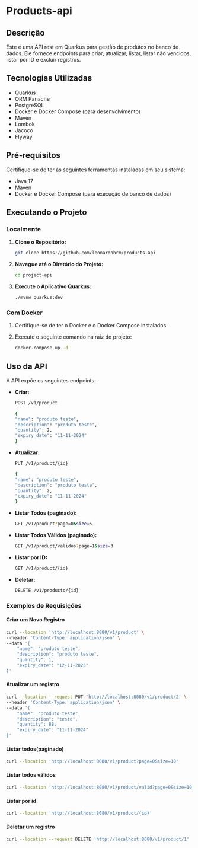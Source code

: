 # Products-api

## Descrição

Este é uma API rest em Quarkus para gestão de produtos no banco de dados. Ele fornece endpoints para criar, atualizar, listar, listar não vencidos, listar por ID e excluir registros.

## Tecnologias Utilizadas

- Quarkus
- ORM Panache
- PostgreSQL
- Docker e Docker Compose (para desenvolvimento)
- Maven
- Lombok
- Jacoco
- Flyway

## Pré-requisitos

Certifique-se de ter as seguintes ferramentas instaladas em seu sistema:

- Java 17
- Maven
- Docker e Docker Compose (para execução de banco de dados)

## Executando o Projeto

### Localmente

1. **Clone o Repositório:**
    ```bash
    git clone https://github.com/leonardobrm/products-api
    ```

2. **Navegue até o Diretório do Projeto:**
    ```bash
    cd project-api
    ```

3. **Execute o Aplicativo Quarkus:**
    ```bash
    ./mvnw quarkus:dev
    ```

### Com Docker

1. Certifique-se de ter o Docker e o Docker Compose instalados.

2. Execute o seguinte comando na raiz do projeto:
    ```bash
    docker-compose up -d
    ```

## Uso da API

A API expõe os seguintes endpoints:

- **Criar:**
    ```bash
    POST /v1/product
  
  {
    "name": "produto teste",
    "description": "produto teste",
    "quantity": 2,
    "expiry_date": "11-11-2024"
  }
    ```

- **Atualizar:**
    ```bash
    PUT /v1/product/{id}
  
  {
    "name": "produto teste",
    "description": "produto teste",
    "quantity": 2,
    "expiry_date": "11-11-2024"
  }
    ```

- **Listar Todos (paginado):**
    ```bash
    GET /v1/product?page=0&size=5
    ```

- **Listar Todos Válidos (paginado):**
    ```bash
    GET /v1/product/validos?page=1&size=3
    ```

- **Listar por ID:**
    ```bash
    GET /v1/product/{id}
    ```

- **Deletar:**
    ```bash
    DELETE /v1/producto/{id}
    ```

### Exemplos de Requisições

#### Criar um Novo Registro
```bash
curl --location 'http://localhost:8080/v1/product' \
--header 'Content-Type: application/json' \
--data '{
    "name": "produto teste",
    "description": "produto teste",
    "quantity": 1,
    "expiry_date": "12-11-2023"
}'
````
#### Atualizar um registro
```bash
curl --location --request PUT 'http://localhost:8080/v1/product/2' \
--header 'Content-Type: application/json' \
--data '{
    "name": "produto teste",
    "description": "teste",
    "quantity": 88,
    "expiry_date": "11-11-2024"
}'
```

#### Listar todos(paginado)
`````bash
curl --location 'http://localhost:8080/v1/product?page=0&size=10'
`````

#### Listar  todos válidos
`````bash
curl --location 'http://localhost:8080/v1/product/valid?page=0&size=10'
`````

#### Listar por id
`````bash
curl --location 'http://localhost:8080/v1/product/{id}'
`````

#### Deletar um registro
`````bash
curl --location --request DELETE 'http://localhost:8080/v1/product/1'
`````